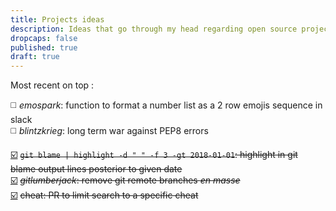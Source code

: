 ```yaml
---
title: Projects ideas
description: Ideas that go through my head regarding open source projects I can start or contribute to
dropcaps: false
published: true
draft: true
---
```


Most recent on top :

:white_medium_square: *emospark*: function to format a number list as a 2 row emojis sequence in slack  
:white_medium_square: *blintzkrieg*: long term war against PEP8 errors  

[:ballot_box_with_check:](http://kray.me/2018/02/git-blame-highlight-lines-date/) ~~`git blame | highlight -d " " -f 3 -gt 2018-01-01`: highlight in git blame output lines posterior to given date~~  
[:ballot_box_with_check:](https://github.com/Kraymer/ezlumberjack) ~~*gitlumberjack*: remove git remote branches *en masse*~~  
[:ballot_box_with_check:](https://github.com/chrisallenlane/cheat/pull/371) ~~cheat: PR to limit search to a specific cheat~~
